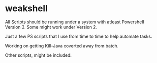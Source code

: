 weakshell
=========

All Scripts should be running under a system with atleast Powershell Version 3. Some might work under Version 2.

Just a few PS scripts that I use from time to time to help automate tasks.


Working on getting Kill-Java coverted away from batch.



Other scripts, might be included.
